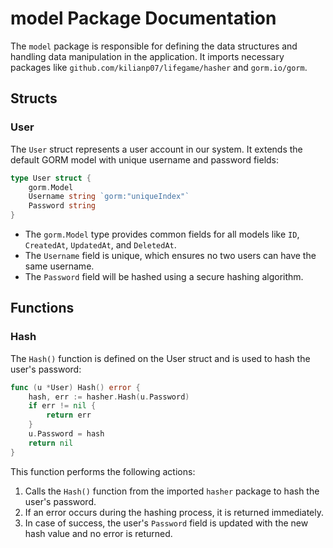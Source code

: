  # model Package Documentation

The `model` package is responsible for defining the data structures and handling data manipulation in the application. It imports necessary packages like `github.com/kilianp07/lifegame/hasher` and `gorm.io/gorm`.

## Structs

### User

The `User` struct represents a user account in our system. It extends the default GORM model with unique username and password fields:

```go
type User struct {
	gorm.Model
	Username string `gorm:"uniqueIndex"`
	Password string
}
```

- The `gorm.Model` type provides common fields for all models like `ID`, `CreatedAt`, `UpdatedAt`, and `DeletedAt`.
- The `Username` field is unique, which ensures no two users can have the same username.
- The `Password` field will be hashed using a secure hashing algorithm.

## Functions

### Hash

The `Hash()` function is defined on the User struct and is used to hash the user's password:

```go
func (u *User) Hash() error {
	hash, err := hasher.Hash(u.Password)
	if err != nil {
		return err
	}
	u.Password = hash
	return nil
}
```

This function performs the following actions:

1. Calls the `Hash()` function from the imported `hasher` package to hash the user's password.
2. If an error occurs during the hashing process, it is returned immediately.
3. In case of success, the user's `Password` field is updated with the new hash value and no error is returned.

